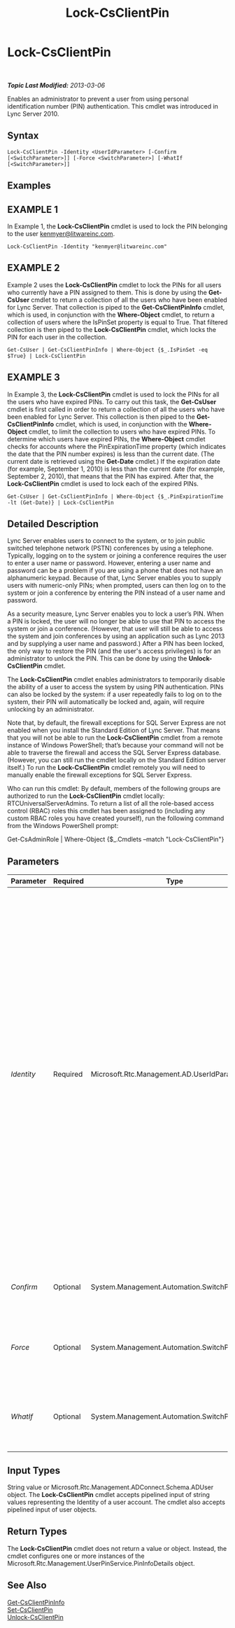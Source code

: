 ﻿---
title: Lock-CsClientPin
TOCTitle: Lock-CsClientPin
ms:assetid: 81a9895f-96e3-43c9-9dac-8129358e446a
ms:mtpsurl: https://technet.microsoft.com/en-us/library/Gg398650(v=OCS.15)
ms:contentKeyID: 48184664
ms.date: 07/23/2014
mtps_version: v=OCS.15
---

<div data-xmlns="http://www.w3.org/1999/xhtml">

<div class="topic" data-xmlns="http://www.w3.org/1999/xhtml" data-msxsl="urn:schemas-microsoft-com:xslt" data-cs="http://msdn.microsoft.com/en-us/">

<div data-asp="http://msdn2.microsoft.com/asp">

# Lock-CsClientPin

</div>

<div id="mainSection">

<div id="mainBody">

<span> </span>

_**Topic Last Modified:** 2013-03-06_

Enables an administrator to prevent a user from using personal identification number (PIN) authentication. This cmdlet was introduced in Lync Server 2010.

<div>

## Syntax

    Lock-CsClientPin -Identity <UserIdParameter> [-Confirm [<SwitchParameter>]] [-Force <SwitchParameter>] [-WhatIf [<SwitchParameter>]]

</div>

<div>

## Examples

<div>

## EXAMPLE 1

In Example 1, the **Lock-CsClientPin** cmdlet is used to lock the PIN belonging to the user kenmyer@litwareinc.com.

    Lock-CsClientPin -Identity "kenmyer@litwareinc.com"

</div>

<div>

## EXAMPLE 2

Example 2 uses the **Lock-CsClientPin** cmdlet to lock the PINs for all users who currently have a PIN assigned to them. This is done by using the **Get-CsUser** cmdlet to return a collection of all the users who have been enabled for Lync Server. That collection is piped to the **Get-CsClientPinInfo** cmdlet, which is used, in conjunction with the **Where-Object** cmdlet, to return a collection of users where the IsPinSet property is equal to True. That filtered collection is then piped to the **Lock-CsClientPin** cmdlet, which locks the PIN for each user in the collection.

    Get-CsUser | Get-CsClientPinInfo | Where-Object {$_.IsPinSet -eq $True} | Lock-CsClientPin

</div>

<div>

## EXAMPLE 3

In Example 3, the **Lock-CsClientPin** cmdlet is used to lock the PINs for all the users who have expired PINs. To carry out this task, the **Get-CsUser** cmdlet is first called in order to return a collection of all the users who have been enabled for Lync Server. This collection is then piped to the **Get-CsClientPinInfo** cmdlet, which is used, in conjunction with the **Where-Object** cmdlet, to limit the collection to users who have expired PINs. To determine which users have expired PINs, the **Where-Object** cmdlet checks for accounts where the PinExpirationTime property (which indicates the date that the PIN number expires) is less than the current date. (The current date is retrieved using the **Get-Date** cmdlet.) If the expiration date (for example, September 1, 2010) is less than the current date (for example, September 2, 2010), that means that the PIN has expired. After that, the **Lock-CsClientPin** cmdlet is used to lock each of the expired PINs.

    Get-CsUser | Get-CsClientPinInfo | Where-Object {$_.PinExpirationTime -lt (Get-Date)} | Lock-CsClientPin

</div>

</div>

<div>

## Detailed Description

Lync Server enables users to connect to the system, or to join public switched telephone network (PSTN) conferences by using a telephone. Typically, logging on to the system or joining a conference requires the user to enter a user name or password. However, entering a user name and password can be a problem if you are using a phone that does not have an alphanumeric keypad. Because of that, Lync Server enables you to supply users with numeric-only PINs; when prompted, users can then log on to the system or join a conference by entering the PIN instead of a user name and password.

As a security measure, Lync Server enables you to lock a user’s PIN. When a PIN is locked, the user will no longer be able to use that PIN to access the system or join a conference. (However, that user will still be able to access the system and join conferences by using an application such as Lync 2013 and by supplying a user name and password.) After a PIN has been locked, the only way to restore the PIN (and the user's access privileges) is for an administrator to unlock the PIN. This can be done by using the **Unlock-CsClientPin** cmdlet.

The **Lock-CsClientPin** cmdlet enables administrators to temporarily disable the ability of a user to access the system by using PIN authentication. PINs can also be locked by the system: if a user repeatedly fails to log on to the system, their PIN will automatically be locked and, again, will require unlocking by an administrator.

Note that, by default, the firewall exceptions for SQL Server Express are not enabled when you install the Standard Edition of Lync Server. That means that you will not be able to run the **Lock-CsClientPin** cmdlet from a remote instance of Windows PowerShell; that’s because your command will not be able to traverse the firewall and access the SQL Server Express database. (However, you can still run the cmdlet locally on the Standard Edition server itself.) To run the **Lock-CsClientPin** cmdlet remotely you will need to manually enable the firewall exceptions for SQL Server Express.

Who can run this cmdlet: By default, members of the following groups are authorized to run the **Lock-CsClientPin** cmdlet locally: RTCUniversalServerAdmins. To return a list of all the role-based access control (RBAC) roles this cmdlet has been assigned to (including any custom RBAC roles you have created yourself), run the following command from the Windows PowerShell prompt:

Get-CsAdminRole | Where-Object {$\_.Cmdlets –match "Lock-CsClientPin"}

</div>

<div>

## Parameters


<table>
<colgroup>
<col style="width: 25%" />
<col style="width: 25%" />
<col style="width: 25%" />
<col style="width: 25%" />
</colgroup>
<thead>
<tr class="header">
<th>Parameter</th>
<th>Required</th>
<th>Type</th>
<th>Description</th>
</tr>
</thead>
<tbody>
<tr class="odd">
<td><p><em>Identity</em></p></td>
<td><p>Required</p></td>
<td><p>Microsoft.Rtc.Management.AD.UserIdParameter</p></td>
<td><p>Identity of the user account for which the PIN should be locked. User Identities can be specified by using one of four formats: 1) the user's SIP address; 2) the user's user principal name (UPN); 3) the user's domain name and logon name, in the form domain\logon (for example, litwareinc\kenmyer); and, 4) the user's Active Directory display name (for example, Ken Myer). You can also reference user Identities by using the user’s Active Directory distinguished name.</p>
<p>In addition, you can use the asterisk (*) wildcard character when using the Display Name as the user Identity. For example, the Identity &quot;* Smith&quot; returns all the users who have a display name that ends with the string value &quot; Smith&quot;.</p></td>
</tr>
<tr class="even">
<td><p><em>Confirm</em></p></td>
<td><p>Optional</p></td>
<td><p>System.Management.Automation.SwitchParameter</p></td>
<td><p>Prompts you for confirmation before executing the command.</p></td>
</tr>
<tr class="odd">
<td><p><em>Force</em></p></td>
<td><p>Optional</p></td>
<td><p>System.Management.Automation.SwitchParameter</p></td>
<td><p>Suppresses the display of any non-fatal error message that might occur when running the command.</p></td>
</tr>
<tr class="even">
<td><p><em>WhatIf</em></p></td>
<td><p>Optional</p></td>
<td><p>System.Management.Automation.SwitchParameter</p></td>
<td><p>Describes what would happen if you executed the command without actually executing the command.</p></td>
</tr>
</tbody>
</table>


</div>

<div>

## Input Types

String value or Microsoft.Rtc.Management.ADConnect.Schema.ADUser object. The **Lock-CsClientPin** cmdlet accepts pipelined input of string values representing the Identity of a user account. The cmdlet also accepts pipelined input of user objects.

</div>

<div>

## Return Types

The **Lock-CsClientPin** cmdlet does not return a value or object. Instead, the cmdlet configures one or more instances of the Microsoft.Rtc.Management.UserPinService.PinInfoDetails object.

</div>

<div>

## See Also


[Get-CsClientPinInfo](get-csclientpininfo.md)  
[Set-CsClientPin](set-csclientpin.md)  
[Unlock-CsClientPin](unlock-csclientpin.md)  
  

</div>

</div>

<span> </span>

</div>

</div>

</div>

